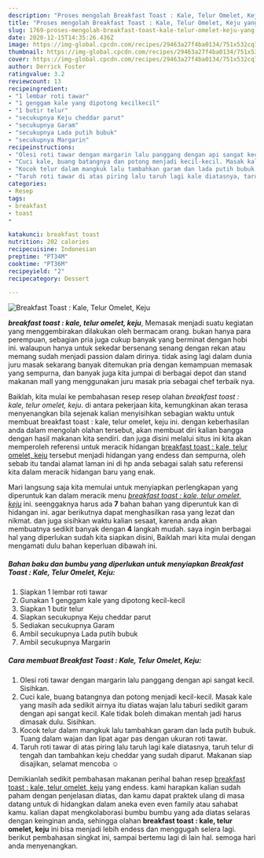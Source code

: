 ```yaml
---
description: "Proses mengolah Breakfast Toast : Kale, Telur Omelet, Keju yang Lezat"
title: "Proses mengolah Breakfast Toast : Kale, Telur Omelet, Keju yang Lezat"
slug: 1769-proses-mengolah-breakfast-toast-kale-telur-omelet-keju-yang-lezat
date: 2020-12-15T14:35:26.436Z
image: https://img-global.cpcdn.com/recipes/29463a27f4ba0134/751x532cq70/breakfast-toast-kale-telur-omelet-keju-foto-resep-utama.jpg
thumbnail: https://img-global.cpcdn.com/recipes/29463a27f4ba0134/751x532cq70/breakfast-toast-kale-telur-omelet-keju-foto-resep-utama.jpg
cover: https://img-global.cpcdn.com/recipes/29463a27f4ba0134/751x532cq70/breakfast-toast-kale-telur-omelet-keju-foto-resep-utama.jpg
author: Derrick Foster
ratingvalue: 3.2
reviewcount: 13
recipeingredient:
- "1 lembar roti tawar"
- "1 genggam kale yang dipotong kecilkecil"
- "1 butir telur"
- "secukupnya Keju cheddar parut"
- "secukupnya Garam"
- "secukupnya Lada putih bubuk"
- "secukupnya Margarin"
recipeinstructions:
- "Olesi roti tawar dengan margarin lalu panggang dengan api sangat kecil. Sisihkan."
- "Cuci kale, buang batangnya dan potong menjadi kecil-kecil. Masak kale yang masih ada sedikit airnya itu diatas wajan lalu taburi sedikit garam dengan api sangat kecil. Kale tidak boleh dimakan mentah jadi harus dimasak dulu. Sisihkan."
- "Kocok telur dalam mangkuk lalu tambahkan garam dan lada putih bubuk. Tuang dalam wajan dan lipat agar pas dengan ukuran roti tawar."
- "Taruh roti tawar di atas piring lalu taruh lagi kale diatasnya, taruh telur di tengah dan tambahkan keju cheddar yang sudah diparut. Makanan siap disajikan, selamat mencoba ☺️"
categories:
- Resep
tags:
- breakfast
- toast
- 

katakunci: breakfast toast  
nutrition: 202 calories
recipecuisine: Indonesian
preptime: "PT34M"
cooktime: "PT36M"
recipeyield: "2"
recipecategory: Dessert

---
```



![Breakfast Toast : Kale, Telur Omelet, Keju](https://img-global.cpcdn.com/recipes/29463a27f4ba0134/751x532cq70/breakfast-toast-kale-telur-omelet-keju-foto-resep-utama.jpg)

<b><i>breakfast toast : kale, telur omelet, keju</i></b>, Memasak menjadi suatu kegiatan yang menggembirakan dilakukan oleh bermacam orang. bukan hanya para perempuan, sebagian pria juga cukup banyak yang berminat dengan hobi ini. walaupun hanya untuk sekedar bersenang senang dengan rekan atau memang sudah menjadi passion dalam dirinya. tidak asing lagi dalam dunia juru masak sekarang banyak ditemukan pria dengan kemampuan memasak yang sempurna, dan banyak juga kita jumpai di berbagai depot dan stand makanan mall yang menggunakan juru masak pria sebagai chef terbaik nya.



Baiklah, kita mulai ke pembahasan resep resep olahan <i>breakfast toast : kale, telur omelet, keju</i>. di antara pekerjaan kita, kemungkinan akan terasa menyenangkan bila sejenak kalian menyisihkan sebagian waktu untuk membuat breakfast toast : kale, telur omelet, keju ini. dengan keberhasilan anda dalam mengolah olahan tersebut, akan membuat diri kalian bangga dengan hasil makanan kita sendiri. dan juga disini melalui situs ini kita akan memperoleh referensi untuk meracik hidangan <u>breakfast toast : kale, telur omelet, keju</u> tersebut menjadi hidangan yang endess dan sempurna, oleh sebab itu tandai alamat laman ini di hp anda sebagai salah satu referensi kita dalam meracik hidangan baru yang enak.


Mari langsung saja kita memulai untuk menyiapkan perlengkapan yang diperuntuk kan dalam meracik menu <u><i>breakfast toast : kale, telur omelet, keju</i></u> ini. seenggaknya harus ada <b>7</b> bahan bahan yang diperuntuk kan di hidangan ini. agar berikutnya dapat menghasilkan rasa yang lezat dan nikmat. dan juga sisihkan waktu kalian sesaat, karena anda akan membuatnya sedikit banyak dengan <b>4</b> langkah mudah. saya ingin berbagai hal yang diperlukan sudah kita siapkan disini, Baiklah mari kita mulai dengan mengamati dulu bahan keperluan dibawah ini.

<!--inarticleads1-->

##### Bahan baku dan bumbu yang diperlukan untuk menyiapkan Breakfast Toast : Kale, Telur Omelet, Keju:

1. Siapkan 1 lembar roti tawar
1. Gunakan 1 genggam kale yang dipotong kecil-kecil
1. Siapkan 1 butir telur
1. Siapkan secukupnya Keju cheddar parut
1. Sediakan secukupnya Garam
1. Ambil secukupnya Lada putih bubuk
1. Ambil secukupnya Margarin




<!--inarticleads2-->

##### Cara membuat Breakfast Toast : Kale, Telur Omelet, Keju:

1. Olesi roti tawar dengan margarin lalu panggang dengan api sangat kecil. Sisihkan.
1. Cuci kale, buang batangnya dan potong menjadi kecil-kecil. Masak kale yang masih ada sedikit airnya itu diatas wajan lalu taburi sedikit garam dengan api sangat kecil. Kale tidak boleh dimakan mentah jadi harus dimasak dulu. Sisihkan.
1. Kocok telur dalam mangkuk lalu tambahkan garam dan lada putih bubuk. Tuang dalam wajan dan lipat agar pas dengan ukuran roti tawar.
1. Taruh roti tawar di atas piring lalu taruh lagi kale diatasnya, taruh telur di tengah dan tambahkan keju cheddar yang sudah diparut. Makanan siap disajikan, selamat mencoba ☺️




Demikianlah sedikit pembahasan makanan perihal bahan resep <u>breakfast toast : kale, telur omelet, keju</u> yang endess. kami harapkan kalian sudah paham dengan penjelasan diatas, dan kamu dapat praktek ulang di masa datang untuk di hidangkan dalam aneka even even family atau sahabat kamu. kalian dapat mengkolaborasi bumbu bumbu yang ada diatas selaras dengan keinginan anda, sehingga olahan <b>breakfast toast : kale, telur omelet, keju</b> ini bisa menjadi lebih endess dan menggugah selera lagi. berikut pembahasan singkat ini, sampai bertemu lagi di lain hal. semoga hari anda menyenangkan.
